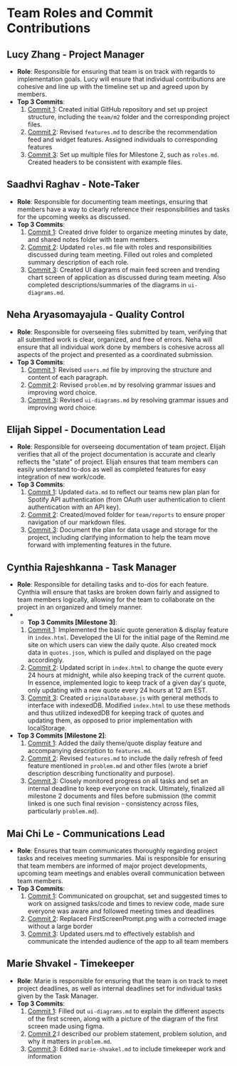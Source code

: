 # Team Roles and Commit Contributions

## Lucy Zhang - Project Manager 
- **Role**: Responsible for ensuring that team is on track with regards to implementation goals. Lucy will ensure that individual contributions are cohesive and line up with the timeline set up and agreed upon by members.
- **Top 3 Commits**:
  1. [Commit 1](https://github.com/lucyzhang04/326Project/commit/21481955929fd3581f0bfbd72674aced16f492b3): Created initial GitHub repository and set up project structure, including the `team/m2` folder and the corresponding project files.
  2. [Commit 2](https://github.com/lucyzhang04/326Project/commit/431b6617e75f72058c958108f6b8096055bb3239): Revised `features.md` to describe the recommendation feed and widget features. Assigned individuals to corresponding features
  3. [Commit 3](https://github.com/lucyzhang04/326Project/commit/5ce4f5b49073bbbfb0a850f8003dd1b93dbe6f10): Set up multiple files for Milestone 2, such as `roles.md`. Created headers to be consistent with example files. 

## Saadhvi Raghav - Note-Taker
- **Role**: Responsible for documenting team meetings, ensuring that members have a way to clearly reference their responsibilities and tasks for the upcoming weeks as discussed. 
- **Top 3 Commits**:
  1. [Commit 1](https://github.com/lucyzhang04/326Project/commit/7dda4d8e98c22ed799d4c76ddd859c7f91ea19bb): Created drive folder to organize meeting minutes by date, and shared notes folder with team members. 
  2. [Commit 2](https://github.com/lucyzhang04/326Project/commit/5a9e98c18e8c725ad3a37e7b0a8144631b13d514): Updated `roles.md` file with roles and responsibilities discussed during team meeting. Filled out roles and completed summary description of each role.
  3. [Commit 3](https://github.com/lucyzhang04/326Project/commit/2d1d44eaec9b320e3c0150f8207bcc173abf3adb): Created UI diagrams of main feed screen and trending chart screen of application as discussed during team meeting. Also completed descriptions/summaries of the diagrams in `ui-diagrams.md`.

## Neha Aryasomayajula - Quality Control 
- **Role**: Responsible for overseeing files submitted by team, verifying that all submitted work is clear, organized, and free of errors. Neha will ensure that all individual work done by members is cohesive across all aspects of the project and presented as a coordinated submission. 
- **Top 3 Commits**: 
  1. [Commit 1](https://github.com/lucyzhang04/326Project/commit/f0497f90c98bff78ae780aa6a6900193348122ba): Revised `users.md` file by improving the structure and content of each paragraph.
  2. [Commit 2](https://github.com/lucyzhang04/326Project/commit/fce4f7e91f7c5419b22231294d6055ebf69ddcc2): Revised `problem.md` by resolving grammar issues and improving word choice.
  3. [Commit 3](https://github.com/lucyzhang04/326Project/commit/4513288ed88d9c91738060b23736fbe83b2dca9a): Revised `ui-diagrams.md` by resolving grammar issues and improving word choice.

## Elijah Sippel - Documentation Lead
- **Role**: Responsible for overseeing documentation of team project. Elijah verifies that all of the project documentation is accurate and clearly reflects the "state" of project. Elijah ensures that team members can easily understand to-dos as well as completed features for easy integration of new work/code. 
- **Top 3 Commits**:
  1. [Commit 1](https://github.com/lucyzhang04/326Project/commit/f5aecdb38a0f25b50722f764cbb87b11d29f1976): Updated `data.md` to reflect our teams new plan plan for Spotify API authentication (from OAuth user authentication to client authentication with an API key).
  2. [Commit 2](https://github.com/lucyzhang04/326Project/commit/d2fd263c6408982cffacd38e6d3867b7ebb79ff9): Created/moved folder for `team/reports` to ensure proper navigation of our markdown files.
  3. [Commit 3](https://github.com/lucyzhang04/326Project/commit/bcef01828d09df5b240cb843decd0f1062fc3a55): Document the plan for data usage and storage for the project, including clarifying information to help the team move forward with implementing features in the future. 

## Cynthia Rajeshkanna - Task Manager 
- **Role**: Responsible for detailing tasks and to-dos for each feature. Cynthia will ensure that tasks are broken down fairly and assigned to team members logically, allowing for the team to collaborate on the project in an organized and timely manner.
- - **Top 3 Commits [Milestone 3]**:
  1. [Commit 1](https://github.com/lucyzhang04/326Project/commit/ccc49189f2763900fcca56640807afc1043c0782): Implemented the basic quote generation & display feature in `index.html`. Developed the UI for the initial page of the Remind.me site on which users can view the daily quote. Also created mock data in `quotes.json`, which is pulled and displayed on the page accordingly.
  2. [Commit 2](https://github.com/lucyzhang04/326Project/commit/a54a37dbd9e473d738376512ab191ac9d071b179): Updated script in `index.html` to change the quote every 24 hours at midnight, while also keeping track of the current quote. In essence, implemented logic to keep track of a given day's quote, only updating with a new quote every 24 hours at 12 am EST.
  3. [Commit 3](https://github.com/lucyzhang04/326Project/commit/e19a3fa4abf1f71ff7ae17ee7dc5e13b388aa618): Created `originalDatabase.js` with general methods to interface with indexedDB. Modified `index.html` to use these methods and thus utilized indexedDB for keeping track of quotes and updating them, as opposed to prior implementation with localStorage.
- **Top 3 Commits [Milestone 2]**:
  1. [Commit 1](https://github.com/lucyzhang04/326Project/commit/57dc111fa108fc483e893f14b9e8f744e2a51db9): Added the daily theme/quote display feature and accompanying description to `features.md`.
  2. [Commit 2](https://github.com/lucyzhang04/326Project/commit/eb10cbc9383eef8efe2accc1fa0106da59809e56): Revised `features.md` to include the daily refresh of feed feature mentioned in `problem.md` and other files (wrote a brief description describing functionality and purpose). 
  3. [Commit 3](https://github.com/lucyzhang04/326Project/commit/6ad6e1a9d22148850758988de9bc468f8e86af71): Closely monitored progress on all tasks and set an internal deadline to keep everyone on track. Ultimately, finalized all milestone 2 documents and files before submission (the commit linked is one such final revision - consistency across files, particularly `problem.md`).

## Mai Chi Le - Communications Lead
- **Role**: Ensures that team communicates thoroughly regarding project tasks and receives meeting summaries. Mai is responsible for ensuring that team members are informed of major project developments, upcoming team meetings and enables overall communication between team members. 
- **Top 3 Commits**:
  1. [Commit 1](): Communicated on groupchat, set and suggested times to work on assigned tasks/code and times to review code, made sure everyone was aware and followed meeting times and deadlines 
  2. [Commit 2](https://github.com/lucyzhang04/326Project/commit/ab89fade07d1cda659e2cb59c90f17506eebde5c): Replaced FirstScreenPrompt.png with a corrected image without a large border
  3. [Commit 3](https://github.com/lucyzhang04/326Project/commit/dab73481ae91a9e9e54e9ce149338812e51c980e): Updated users.md to effectively establish and communicate the intended audience of the app to all team members

## Marie Shvakel - Timekeeper
- **Role**: Marie is responsible for ensuring that the team is on track to meet project deadlines, as well as internal deadlines set for individual tasks given by the Task Manager. 
- **Top 3 Commits**:
  1. [Commit 1](https://github.com/lucyzhang04/326Project/commit/0a29e68af9bc31b76a237f0f180c646e49843342): Filled out `ui-diagrams.md` to explain the different aspects of the first screen, along with a picture of the diagram of the first screen made using figma.
  2. [Commit 2](https://github.com/lucyzhang04/326Project/commit/f818ee9323554a6c8841683ab142f76b891f4c58):I described our problem statement, problem solution, and why it matters in `problem.md`.
  3. [Commit 3](https://github.com/lucyzhang04/326Project/commit/27d275312719508b0f4037c4d6a0657357b18e25): Edited `marie-shvakel.md` to include timekeeper work and information
